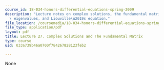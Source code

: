 ```yaml
---
course_id: 18-034-honors-differential-equations-spring-2009
description: "Lecture notes on complex solutions, the fundamental matrix, complex\
  \ eigenvalues, and Liouville\u2019s equation."
file_location: /coursemedia/18-034-honors-differential-equations-spring-2009/033a739b46a0700f784267828123feb2_MIT18_034s09_lec27.pdf
file_type: application/pdf
layout: pdf
title: Lecture 27. Complex Solutions and The Fundamental Matrix
type: course
uid: 033a739b46a0700f784267828123feb2

---
```

None
